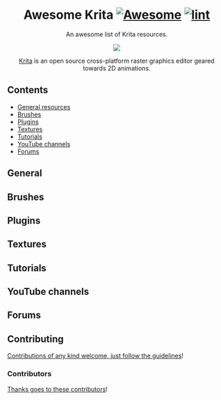 <div align="center">

<!-- title -->

<!--lint ignore no-dead-urls-->

# Awesome Krita [![Awesome](https://awesome.re/badge.svg)](https://awesome.re) [![lint](https://github.com/armstrongl/awesome-krita/actions/workflows/lint.yaml/badge.svg)](https://github.com/armstrongl/awesome-krita/actions/workflows/lint.yaml)

<!-- subtitle -->

An awesome list of Krita resources.

<!-- image -->

<a href="https://krita.org/" target="_blank" rel="noopener noreferrer">
  <img src="https://en.wikipedia.org/wiki/Krita#/media/File:Calligrakrita-base.svg" />
</a>

<!-- description -->

[Krita](https://krita.org/) is an open source cross-platform raster graphics editor geared towards 2D animations.

</div>

<!-- TOC -->

## Contents

- [General resources](#general-resources)
- [Brushes](#brushes)
- [Plugins](#plugins)
- [Textures](#textures)
- [Tutorials](#tutorials)
- [YouTube channels](#youtube-channels)
- [Forums](#forums)

<!-- CONTENT -->

## General

## Brushes

## Plugins

## Textures

## Tutorials

## YouTube channels

## Forums


<!-- END CONTENT -->


## Contributing

[Contributions of any kind welcome, just follow the guidelines](contributing.md)!

### Contributors

[Thanks goes to these contributors](https://github.com/armstrongl/awesome-krita/graphs/contributors)!
